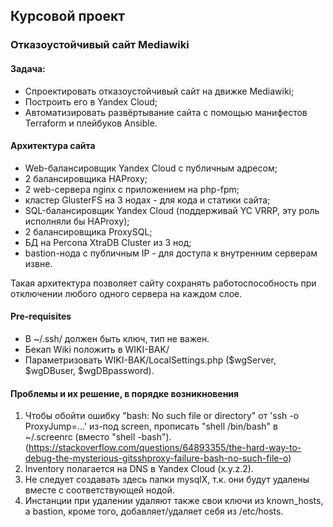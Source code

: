 ## Курсовой проект
### Отказоустойчивый сайт Mediawiki
#### Задача:
* Спроектировать отказоустойчивый сайт на движке Mediawiki;
* Построить его в Yandex Cloud;
* Автоматизировать развёртывание сайта с помощью манифестов Terraform и плейбуков Ansible.
#### Архитектура сайта
* Web-балансировщик Yandex Cloud с публичным адресом;
* 2 балансировщика HAProxy;
* 2 web-сервера nginx c приложением на php-fpm;
* кластер GlusterFS на 3 нодах - для кода и статики сайта;
* SQL-балансировщик Yandex Cloud (поддерживай YC VRRP, эту роль исполняли бы HAProxy);
* 2 балансировщика ProxySQL;
* БД на Percona XtraDB Cluster из 3 нод;
* bastion-нода с публичным IP - для доступа к внутренним серверам извне.

Такая архитектура позволяет сайту сохранять работоспособность при отключении любого одного сервера на каждом слое.
#### Pre-requisites
* В ~/.ssh/ должен быть ключ, тип не важен.
* Бекап Wiki положить в WIKI-BAK/
* Параметризовать WIKI-BAK/LocalSettings.php ($wgServer, $wgDBuser, $wgDBpassword).
#### Проблемы и их решение, в порядке возникновения
1. Чтобы обойти ошибку "bash: No such file or directory" от 'ssh -o ProxyJump=...' из-под screen, прописать "shell /bin/bash" в ~/.screenrc (вместо "shell -bash"). (https://stackoverflow.com/questions/64893355/the-hard-way-to-debug-the-mysterious-gitsshproxy-failure-bash-no-such-file-o)
2. Inventory полагается на DNS в Yandex Cloud (x.y.z.2).
3. Не следует создавать здесь папки mysqlX, т.к. они будут удалены вместе с соответствующей нодой.
4. Инстанции при удалении удаляют также свои ключи из known_hosts, а bastion, кроме того, добавляет/удаляет себя из /etc/hosts.